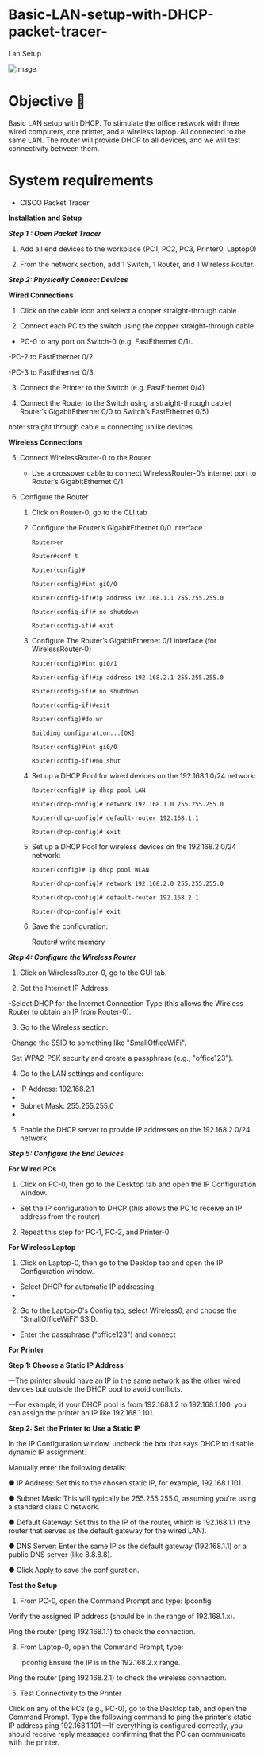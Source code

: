 # Basic-LAN-setup-with-DHCP-packet-tracer-


Lan Setup

![image](https://github.com/user-attachments/assets/bfce06f1-d07a-46b0-ac49-4c8cbcbef81a)


# Objective 🎯

Basic LAN setup with DHCP. To stimulate the office network with three wired computers, one printer, and a wireless laptop. All connected to the same LAN. The router will provide DHCP to all devices, and we will test connectivity between them. 

# **System requirements**

- CISCO Packet Tracer




**Installation and Setup** 

***Step 1 : Open Packet Tracer***

1. Add all end devices to the workplace (PC1, PC2, PC3, Printer0, Laptop0)
   
2. From the network section, add 1 Switch, 1 Router, and 1 Wireless Router. 

***Step 2: Physically Connect Devices*** 

  **Wired Connections**

1. Click on the cable icon and select a copper straight-through cable
 
2. Connect each PC to the switch using the copper straight-through cable

  - PC-0 to any port on Switch-0 (e.g. FastEthernet 0/1).

  -PC-2 to FastEthernet 0/2.

  -PC-3 to FastEthernet 0/3.

3. Connect the Printer to the Switch (e.g. FastEthernet 0/4)
  
4. Connect the Router to the Switch using a straight-through cable( Router’s GigabitEthernet 0/0 to Switch’s FastEthernet 0/5)

note: straight through cable = connecting unlike devices

   **Wireless Connections**

5. Connect WirelessRouter-0 to the Router.

    - Use a  crossover cable to connect WirelessRouter-0’s internet port to Router’s GigabitEthernet   0/1.

6.  Configure the Router 

    1. Click on Router-0, go to the CLI tab

    2. Configure the Router’s GigabitEthernet 0/0 interface

           Router>en
 
           Router#conf t

           Router(config)#

           Router(config)#int gi0/0    

           Router(config-if)#ip address 192.168.1.1 255.255.255.0 
 
           Router(config-if)# no shutdown
  
           Router(config-if)# exit

    3. Configure The Router’s GigabitEthernet 0/1 interface (for WirelessRouter-0)

           Router(config)#int gi0/1
    
           Router(config-if)#ip address 192.168.2.1 255.255.255.0                         

           Router(config-if)# no shutdown
    
           Router(config-if)#exit

           Router(config)#do wr
    
           Building configuration...[OK]
    
           Router(config)#int gi0/0
    
           Router(config-if)#no shut

    4. Set up a DHCP Pool for wired devices on the 192.168.1.0/24 network:

           Router(config)# ip dhcp pool LAN 

           Router(dhcp-config)# network 192.168.1.0 255.255.255.0

           Router(dhcp-config)# default-router 192.168.1.1

           Router(dhcp-config)# exit

    5. Set up a DHCP Pool for wireless devices on the 192.168.2.0/24 network:
     
           Router(config)# ip dhcp pool WLAN

           Router(dhcp-config)# network 192.168.2.0 255.255.255.0

           Router(dhcp-config)# default-router 192.168.2.1

           Router(dhcp-config)# exit

     6. Save the configuration:
     
           Router# write memory

***Step 4: Configure the Wireless Router***

1. Click on WirelessRouter-0, go to the GUI tab.
  
2. Set the Internet IP Address:
   
-Select DHCP for the Internet Connection Type (this allows the Wireless
Router to obtain an IP from Router-0).

3. Go to the Wireless section:

-Change the SSID to something like "SmallOfficeWiFi".

-Set WPA2-PSK security and create a passphrase (e.g., "office123").

4. Go to the LAN settings and configure:
   
- IP Address: 192.168.2.1
- 
- Subnet Mask: 255.255.255.0
- 
5. Enable the DHCP server to provide IP addresses on the 192.168.2.0/24 network.

***Step 5: Configure the End Devices***

**For Wired PCs**

1. Click on PC-0, then go to the Desktop tab and open the IP Configuration window.

- Set the IP configuration to DHCP (this allows the PC to receive an IP
address from the router).

2. Repeat this step for PC-1, PC-2, and Printer-0.

**For Wireless Laptop**

1. Click on Laptop-0, then go to the Desktop tab and open the IP Configuration
window.

- Select DHCP for automatic IP addressing.
- 
2. Go to the Laptop-0's Config tab, select Wireless0, and choose the
"SmallOfficeWiFi" SSID.

- Enter the passphrase ("office123") and connect

 **For Printer**
 
**Step 1: Choose a Static IP Address**

—The printer should have an IP in the same network as the other wired devices but outside the DHCP pool to avoid conflicts.

—For example, if your DHCP pool is from 192.168.1.2 to 192.168.1.100, you can
assign the printer an IP like 192.168.1.101.

**Step 2: Set the Printer to Use a Static IP**

In the IP Configuration window, uncheck the box that says DHCP to disable
dynamic IP assignment.

Manually enter the following details:

● IP Address: Set this to the chosen static IP, for example, 192.168.1.101.

● Subnet Mask: This will typically be 255.255.255.0, assuming you're using a
standard class C network.

● Default Gateway: Set this to the IP of the router, which is 192.168.1.1 (the router
that serves as the default gateway for the wired LAN).

● DNS Server: Enter the same IP as the default gateway (192.168.1.1) or a public
DNS server (like 8.8.8.8).

● Click Apply to save the configuration.

**Test the Setup**

1. From PC-0, open the Command Prompt and type:
Ipconfig

Verify the assigned IP address (should be in the range of 192.168.1.x).

Ping the router (ping 192.168.1.1) to check the connection.

3. From Laptop-0, open the Command Prompt, type:
   
     Ipconfig
Ensure the IP is in the 192.168.2.x range.

Ping the router (ping 192.168.2.1) to check the wireless connection.

5. Test Connectivity to the Printer

Click on any of the PCs (e.g., PC-0), go to the Desktop tab, and open the
Command Prompt.
Type the following command to ping the printer’s static IP address
ping 192.168.1.101
—If everything is configured correctly, you should receive reply messages
confirming that the PC can communicate with the printer.
